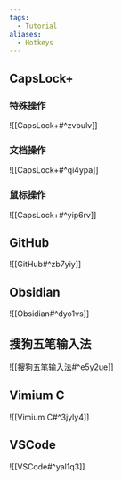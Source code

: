 ```yaml
---
tags:
  - Tutorial
aliases:
  - Hotkeys
---
```

## CapsLock+
### 特殊操作
![[CapsLock+#^zvbulv]]
### 文档操作
![[CapsLock+#^qi4ypa]]
### 鼠标操作
![[CapsLock+#^yip6rv]]
## GitHub
![[GitHub#^zb7yiy]]
## Obsidian
![[Obsidian#^dyo1vs]]
## 搜狗五笔输入法
![[搜狗五笔输入法#^e5y2ue]]
## Vimium C
![[Vimium C#^3jyly4]]
## VSCode
![[VSCode#^yal1q3]]